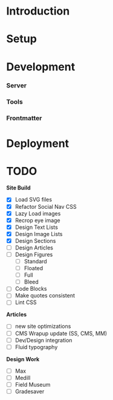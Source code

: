 # Introduction

# Setup

# Development

### Server

### Tools

### Frontmatter

# Deployment

# TODO

**Site Build**

- [x] Load SVG files
- [x] Refactor Social Nav CSS
- [x] Lazy Load images
- [x] Recrop eye image 
- [x] Design Text Lists
- [x] Design Image Lists
- [x] Design Sections
- [ ] Design Articles
- [ ] Design Figures
  - [ ] Standard
  - [ ] Floated
  - [ ] Full
  - [ ] Bleed
- [ ] Code Blocks
- [ ] Make quotes consistent
- [ ] Lint CSS

**Articles**

- [ ] new site optimizations
- [ ] CMS Wrapup update (SS, CMS, MM)
- [ ] Dev/Design integration
- [ ] Fluid typography

**Design Work**

- [ ] Max
- [ ] Medill
- [ ] Field Museum
- [ ] Gradesaver
